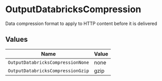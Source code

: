 # OutputDatabricksCompression

Data compression format to apply to HTTP content before it is delivered


## Values

| Name                              | Value                             |
| --------------------------------- | --------------------------------- |
| `OutputDatabricksCompressionNone` | none                              |
| `OutputDatabricksCompressionGzip` | gzip                              |